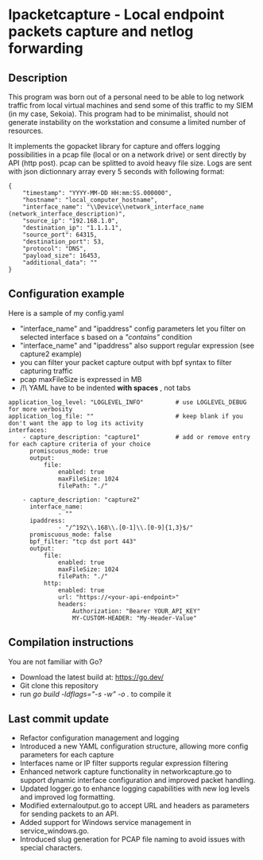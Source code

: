 # lpacketcapture - Local endpoint packets capture and netlog forwarding

## Description
This program was born out of a personal need to be able to log network traffic from local virtual machines and send some of this traffic to my SIEM (in my case, Sekoia). This program had to be minimalist, should not generate instability on the workstation and  consume a limited number of resources.

It implements the gopacket library for capture and offers logging possibilities in a pcap file (local or on a network drive) or sent directly by API (http post). pcap can be splitted to avoid heavy file size. Logs are sent with json dictionnary array every 5 seconds with following format:

```
{
    "timestamp": "YYYY-MM-DD HH:mm:SS.000000",
    "hostname": "local_computer_hostname",
    "interface_name": "\\Device\\network_interface_name (network_interface_description)",
    "source_ip": "192.168.1.0",
    "destination_ip": "1.1.1.1",
    "source_port": 64315,
    "destination_port": 53,
    "protocol": "DNS",
    "payload_size": 16453,
    "additional_data": ""
}
```

## Configuration example

Here is a sample of my config.yaml 
* "interface_name" and "ipaddress" config parameters let you filter on selected interface s based on a *"contains"* condition
* "interface_name" and "ipaddress" also support regular expression (see capture2 example)
* you can filter your packet capture output with bpf syntax to filter capturing traffic
* pcap maxFileSize is expressed in MB
* /!\ YAML have to be indented **with spaces** , not tabs

```
application_log_level: "LOGLEVEL_INFO"         # use LOGLEVEL_DEBUG for more verbosity
application_log_file: ""                       # keep blank if you don't want the app to log its activity
interfaces:
    - capture_description: "capture1"          # add or remove entry for each capture criteria of your choice
      promiscuous_mode: true
      output:
          file:
              enabled: true
              maxFileSize: 1024
              filePath: "./"

    - capture_description: "capture2"
      interface_name: 
              - ""
      ipaddress:
              - "/^192\\.168\\.[0-1]\\.[0-9]{1,3}$/"
      promiscuous_mode: false
      bpf_filter: "tcp dst port 443"
      output:
          file:
              enabled: true
              maxFileSize: 1024
              filePath: "./"
          http:
              enabled: true
              url: "https://<your-api-endpoint>"
              headers:
                  Authorization: "Bearer YOUR_API_KEY"
                  MY-CUSTOM-HEADER: "My-Header-Value"
```

## Compilation instructions

You are not familiar with Go?
* Download the latest build at: https://go.dev/
* Git clone this repository
* run *go build -ldflags="-s -w" -o .* to compile it

## Last commit update
* Refactor configuration management and logging
* Introduced a new YAML configuration structure, allowing more config parameters for each capture
* Interfaces name or IP filter supports regular expression filtering
* Enhanced network capture functionality in networkcapture.go to support dynamic interface configuration and improved packet handling.
* Updated logger.go to enhance logging capabilities with new log levels and improved log formatting.
* Modified externaloutput.go to accept URL and headers as parameters for sending packets to an API.
* Added support for Windows service management in service_windows.go.
* Introduced slug generation for PCAP file naming to avoid issues with special characters.
